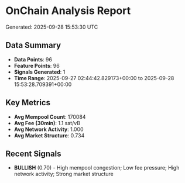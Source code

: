 # OnChain Analysis Report
Generated: 2025-09-28 15:53:30 UTC

## Data Summary
- **Data Points**: 96
- **Feature Points**: 96
- **Signals Generated**: 1
- **Time Range**: 2025-09-27 02:44:42.829173+00:00 to 2025-09-28 15:53:28.709391+00:00

## Key Metrics
- **Avg Mempool Count**: 170084
- **Avg Fee (30min)**: 1.1 sat/vB
- **Avg Network Activity**: 1.000
- **Avg Market Structure**: 0.734

## Recent Signals
- **BULLISH** (0.70) - High mempool congestion; Low fee pressure; High network activity; Strong market structure
